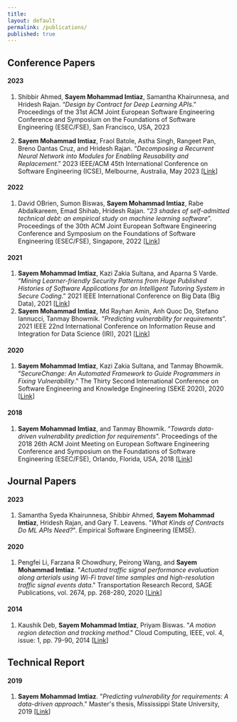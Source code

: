 ```yaml
---
title:
layout: default
permalink: /publications/
published: true
---
```


## Conference Papers

#### 2023
1. Shibbir Ahmed, **Sayem Mohammad Imtiaz**, Samantha Khairunnesa, and Hridesh Rajan. “*Design by Contract for Deep Learning APIs*.” Proceedings of the 31st ACM Joint European Software Engineering Conference and Symposium on the Foundations of Software Engineering (ESEC/FSE), San Francisco, USA, 2023

2. **Sayem Mohammad Imtiaz**, Fraol Batole, Astha Singh, Rangeet Pan, Breno Dantas Cruz, and Hridesh Rajan. “*Decomposing a Recurrent Neural Network into Modules for Enabling Reusability and Replacement*.” 2023 IEEE/ACM 45th International Conference on Software Engineering (ICSE), Melbourne, Australia, May 2023 [[Link](https://arxiv.org/abs/2212.05970)]

#### 2022
1. David OBrien, Sumon Biswas, **Sayem Mohammad Imtiaz**, Rabe Abdalkareem, Emad Shihab, Hridesh Rajan. “*23 shades of self-admitted technical debt: an empirical study on machine learning software*”. Proceedings of the 30th ACM Joint European Software Engineering Conference and Symposium on the Foundations of Software Engineering (ESEC/FSE), Singapore, 2022 [[Link](https://dl.acm.org/doi/abs/10.1145/3540250.3549088)]

#### 2021
1. **Sayem Mohammad Imtiaz**, Kazi Zakia Sultana, and Aparna S Varde. “*Mining Learner-friendly Security Patterns from Huge Published Histories of Software Applications for an Intelligent Tutoring System in Secure Coding*.” 2021 IEEE International Conference on Big Data (Big Data), 2021 [[Link](https://ieeexplore.ieee.org/abstract/document/9671757/)]
2. **Sayem Mohammad Imtiaz**, Md Rayhan Amin, Anh Quoc Do, Stefano Iannucci, Tanmay Bhowmik. “*Predicting vulnerability for requirements*”. 2021 IEEE 22nd International Conference on Information Reuse and Integration for Data Science (IRI), 2021 [[Link](https://ieeexplore.ieee.org/abstract/document/9599104)]


#### 2020
1. **Sayem Mohammad Imtiaz**, Kazi Zakia Sultana, and Tanmay Bhowmik. “*SecureChange: An Automated Framework to Guide Programmers in Fixing Vulnerability*.” The Thirty Second International Conference on Software Engineering and Knowledge Engineering (SEKE 2020), 2020 [[Link](https://ieeexplore.ieee.org/abstract/document/9671757/)]

#### 2018
1. **Sayem Mohammad Imtiaz**, and Tanmay Bhowmik. “*Towards data-driven vulnerability prediction for requirements*”. Proceedings of the 2018 26th ACM Joint Meeting on European Software Engineering Conference and Symposium on the Foundations of Software Engineering (ESEC/FSE), Orlando, Florida, USA, 2018 [[Link](https://dl.acm.org/doi/abs/10.1145/3236024.3264836)]



## Journal Papers

#### 2023
1. Samantha Syeda Khairunnesa, Shibbir Ahmed, **Sayem Mohammad Imtiaz**, Hridesh Rajan, and Gary T. Leavens. "*What Kinds of Contracts Do ML APIs Need?*". Empirical Software Engineering (EMSE).


#### 2020
1. Pengfei Li, Farzana R Chowdhury, Peirong Wang, and **Sayem Mohammad Imtiaz**. "*Actuated traffic signal performance evaluation along arterials using Wi-Fi travel time samples and high-resolution traffic signal events data*." Transportation Research Record, SAGE Publications, vol. 2674, pp. 268-280, 2020 [[Link](https://journals.sagepub.com/doi/pdf/10.1177/0361198120918869?casa_token=eBwZTgQQvgMAAAAA:t6Qjq2L0mQh6n8Le85UTWoqcttaR9kbD0mgP-CYaF5jUkj3EwQKZOq-WqHnZqxyuVCgWVuXp13Xc)]


#### 2014
1. Kaushik Deb, **Sayem Mohammad Imtiaz**, Priyam Biswas. "*A motion region detection and tracking method*." Cloud Computing, IEEE, vol. 4, issue: 1, pp. 79-90, 2014 [[Link](https://www.dbpia.co.kr/Journal/articleDetail?nodeId=NODE02464906)]



## Technical Report

#### 2019
1. **Sayem Mohammad Imtiaz**. "*Predicting vulnerability for requirements: A data-driven approach*." Master's thesis, Mississippi State University, 2019 [[Link](https://www.proquest.com/openview/cc64e63540c39f33f42d5ebd2d6f7bdb/1?pq-origsite=gscholar&cbl=18750&diss=y)]


